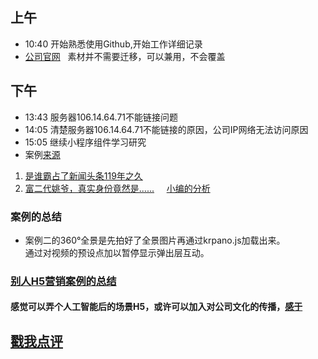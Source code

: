 ## 上午
* 10:40 开始熟悉使用Github,开始工作详细记录 <br/>
* [公司官网](http://www.kunding.net)    素材并不需要迁移，可以兼用，不会覆盖
## 下午
* 13:43 服务器106.14.64.71不能链接问题<br/>
* 14:05 清楚服务器106.14.64.71不能链接的原因，公司IP网络无法访问原因
* 15:05 继续小程序组件学习研究
* 案例[来源](http://www.h5-share.com/)<br/>
1. [是谁霸占了新闻头条119年之久](http://2017speedlegendh5.dongfeng-renault.cloud-top.com.cn/index.html)<br />
2. [富二代姚爷，真实身份竟然是......](http://go.163.com/2017/0608/haier/)     [小编的分析](http://www.h5-share.com/cases/201706/wefedzssf.html)
### 案例的总结
* 案例二的360°全景是先拍好了全景图片再通过krpano.js加载出来。<br/>
通过对视频的预设点加以暂停显示弹出层互动。

### [别人H5营销案例的总结](http://www.digitaling.com/articles/32893.html?utm_source=tuicool&utm_medium=referral)

#### 感觉可以弄个人工智能后的场景H5，或许可以加入对公司文化的传播，[感于](http://www.chinaznyj.com/GuoNeiZiXun/2488.html) #### 

## [戳我点评](https://github.com/chinachenhuakang/work-detail/issues/4)
